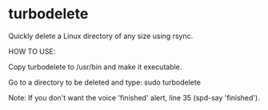 # turbodelete
Quickly delete a Linux directory of any size using rsync.

HOW TO USE:

Copy turbodelete to /usr/bin and make it executable.

Go to a directory to be deleted and type: sudo turbodelete

Note: If you don't want the voice 'finished' alert, line 35 (spd-say 'finished').
